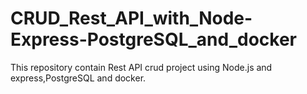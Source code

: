 # CRUD_Rest_API_with_Node-Express-PostgreSQL_and_docker
This repository contain  Rest API crud project using Node.js and express,PostgreSQL and docker.
